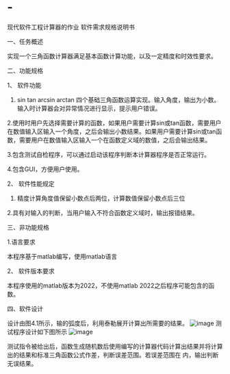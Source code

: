 # -
现代软件工程计算器的作业
软件需求规格说明书

一、任务概述

实现一个三角函数计算器满足基本函数计算功能，以及一定精度和时效性要求。

二、功能规格

1、 软件功能

1. sin tan arcsin arctan 四个基础三角函数运算实现。输入角度，输出为小数。输入时计算器会对异常情况进行显示，提示用户错误。 

2.使用时用户先选择需要计算的函数，如果用户需要计算sin或tan函数，需要用户在数值输入区输入一个角度，之后会输出小数结果。如果用户需要计算sin或tan函数，需要用户在数值输入区输入一个在函数定义域的数值，之后会输出结果。

3.包含测试自检程序，可以通过启动该程序判断本计算器程序是否正常运行。

4.包含GUI，方便用户使用。

2、 软件性能规定

1. 精度计算角度值保留小数点后两位，计算数值保留小数点后三位

2.具有对输入的判断，当用户输入不符合函数定义域时，输出报错结果。

三、非功能规格

1.语言要求

本程序基于matlab编写，使用matlab语言

2、 软件版本要求

本程序使用的matlab版本为2022，不使用matlab 2022之后程序可能包含的函数。

四、软件设计

设计由图4.1所示，输的弧度后，利用泰勒展开计算出所需要的结果。
   ![image](https://github.com/hewaside/-/assets/165648266/a06a927c-b141-4d22-9baa-ea71d091d3cd)
测试程序设计如下图所示
![image](https://github.com/hewaside/-/assets/165648266/fadc8db1-78b4-4d08-8c89-b58abaa214f4)

测试指令被给出后，函数生成随机数后使用编写的计算器代码计算出结果并将计算出的结果和标准三角函数公式作差，判断误差范围。若误差范围在  内，输出判断无误结果。
